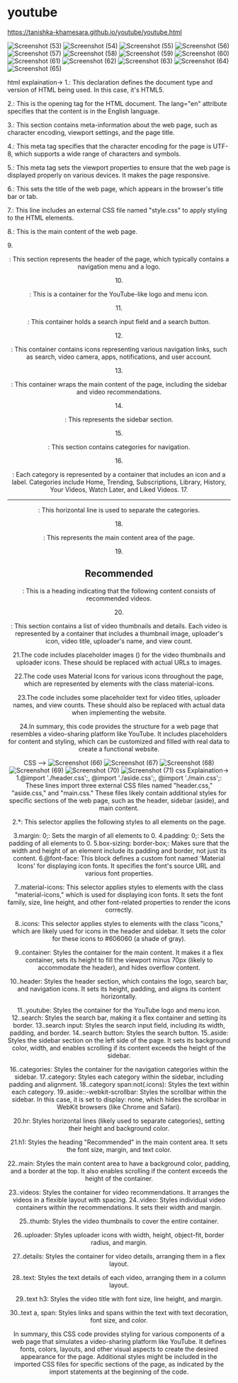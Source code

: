 # youtube

https://tanishka-khamesara.github.io/youtube/youtube.html



![Screenshot (53)](https://github.com/Tanishka-khamesara/youtube/assets/127411985/52a0fc53-83b9-4b00-b9ba-15a2bd438fbb)
![Screenshot (54)](https://github.com/Tanishka-khamesara/youtube/assets/127411985/5b53593e-466b-4089-83cc-49920e77b7c9)
![Screenshot (55)](https://github.com/Tanishka-khamesara/youtube/assets/127411985/8e1eaba2-e3aa-4eca-8c70-c42b13cb3bc5)
![Screenshot (56)](https://github.com/Tanishka-khamesara/youtube/assets/127411985/69842e31-f263-4e82-af16-00cda6a115c8)
![Screenshot (57)](https://github.com/Tanishka-khamesara/youtube/assets/127411985/09f58cb5-4dad-4212-9e1b-d0608b546384)
![Screenshot (58)](https://github.com/Tanishka-khamesara/youtube/assets/127411985/ef8ebca4-10d5-46b1-93ef-96cdf6fc7804)
![Screenshot (59)](https://github.com/Tanishka-khamesara/youtube/assets/127411985/bc0cd8f4-69a8-484d-afcd-f51543ac1c72)
![Screenshot (60)](https://github.com/Tanishka-khamesara/youtube/assets/127411985/d78113cb-0a40-4f45-89f7-a41f1f68bb34)
![Screenshot (61)](https://github.com/Tanishka-khamesara/youtube/assets/127411985/9ac59a98-1645-4a93-83e4-5f106c73693a)
![Screenshot (62)](https://github.com/Tanishka-khamesara/youtube/assets/127411985/ee1ea552-c32f-4ca9-97f7-eff41d95711f)
![Screenshot (63)](https://github.com/Tanishka-khamesara/youtube/assets/127411985/613ddec1-3539-4ca6-b1ed-75c549b2720e)
![Screenshot (64)](https://github.com/Tanishka-khamesara/youtube/assets/127411985/ae043f2c-fa75-40f9-b1ac-70dbbd1c190e)
![Screenshot (65)](https://github.com/Tanishka-khamesara/youtube/assets/127411985/27fbc61c-f85c-4f0a-b05d-f3fad4b81238)

html explaination->
1.<!DOCTYPE html>: This declaration defines the document type and version of HTML being used. In this case, it's HTML5.

2.<html lang="en">: This is the opening tag for the HTML document. The lang="en" attribute specifies that the content is in the English language.

3.<head>: This section contains meta-information about the web page, such as character encoding, viewport settings, and the page title.

4.<meta charset="UTF-8">: This meta tag specifies that the character encoding for the page is UTF-8, which supports a wide range of characters and symbols.

5.<meta name="viewport" content="width=device-width, initial-scale=1.0">: This meta tag sets the viewport properties to ensure that the web page is displayed properly on various devices. It makes the page responsive.

6.<title>Document</title>: This sets the title of the web page, which appears in the browser's title bar or tab.

7.<link href="./style.css" rel="stylesheet">: This line includes an external CSS file named "style.css" to apply styling to the HTML elements.

8.<body>: This is the main content of the web page.

9.<header class="header">: This section represents the header of the page, which typically contains a navigation menu and a logo.

10.<div class="youtube">: This is a container for the YouTube-like logo and menu icon.

11.<div class="search">: This container holds a search input field and a search button.

12.<div class="links">: This container contains icons representing various navigation links, such as search, video camera, apps, notifications, and user account.

13.<div class="container">: This container wraps the main content of the page, including the sidebar and video recommendations.

14.<aside class="aside">: This represents the sidebar section.

15.<div class="categories">: This section contains categories for navigation.

16.<div class="category">: Each category is represented by a container that includes an icon and a label. Categories include Home, Trending, Subscriptions, Library, History, Your Videos, Watch Later, and Liked Videos.
17.<hr />: This horizontal line is used to separate the categories.

18.<main class="main">: This represents the main content area of the page.

19.<h1>Recommended</h1>: This is a heading indicating that the following content consists of recommended videos.

20.<div class="videos">: This section contains a list of video thumbnails and details. Each video is represented by a container that includes a thumbnail image, uploader's icon, video title, uploader's name, and view count.

21.The code includes placeholder images (<img>) for the video thumbnails and uploader icons. These should be replaced with actual URLs to images.

22.The code uses Material Icons for various icons throughout the page, which are represented by <span> elements with the class material-icons.

23.The code includes some placeholder text for video titles, uploader names, and view counts. These should also be replaced with actual data when implementing the website.

24.In summary, this code provides the structure for a web page that resembles a video-sharing platform like YouTube. It includes placeholders for content and styling, which can be customized and filled with real data to create a functional website.


CSS -->
![Screenshot (66)](https://github.com/Tanishka-khamesara/youtube/assets/127411985/6b40c364-4e35-4bb8-9d3e-e2c61f8e8763)
![Screenshot (67)](https://github.com/Tanishka-khamesara/youtube/assets/127411985/928a6917-19ad-4a57-90a6-8b7fd6c5db2f)
![Screenshot (68)](https://github.com/Tanishka-khamesara/youtube/assets/127411985/2ee421ab-6a0f-475b-b7e3-cb72826cb80f)
![Screenshot (69)](https://github.com/Tanishka-khamesara/youtube/assets/127411985/64a689d8-5ecd-40da-851d-8a652890ba18)
![Screenshot (70)](https://github.com/Tanishka-khamesara/youtube/assets/127411985/09bd95a1-b331-4674-8252-02e3c67ffefd)
![Screenshot (71)](https://github.com/Tanishka-khamesara/youtube/assets/127411985/1e3b9001-bdc4-4e02-ba81-51d4f187d532)
css Explaination->
1.@import './header.css';, @import './aside.css';, @import './main.css';: These lines import three external CSS files named "header.css," "aside.css," and "main.css." These files likely contain additional styles for specific sections of the web page, such as the header, sidebar (aside), and main content.

2.*: This selector applies the following styles to all elements on the page.

3.margin: 0;: Sets the margin of all elements to 0.
4.padding: 0;: Sets the padding of all elements to 0.
5.box-sizing: border-box;: Makes sure that the width and height of an element include its padding and border, not just its content.
6.@font-face: This block defines a custom font named 'Material Icons' for displaying icon fonts. It specifies the font's source URL and various font properties.

7..material-icons: This selector applies styles to elements with the class "material-icons," which is used for displaying icon fonts. It sets the font family, size, line height, and other font-related properties to render the icons correctly.

8..icons: This selector applies styles to elements with the class "icons," which are likely used for icons in the header and sidebar. It sets the color for these icons to #606060 (a shade of gray).

9..container: Styles the container for the main content. It makes it a flex container, sets its height to fill the viewport minus 70px (likely to accommodate the header), and hides overflow content.

10..header: Styles the header section, which contains the logo, search bar, and navigation icons. It sets its height, padding, and aligns its content horizontally.

11..youtube: Styles the container for the YouTube logo and menu icon.
12..search: Styles the search bar, making it a flex container and setting its border.
13..search input: Styles the search input field, including its width, padding, and border.
14..search button: Styles the search button.
15..aside: Styles the sidebar section on the left side of the page. It sets its background color, width, and enables scrolling if its content exceeds the height of the sidebar.

16..categories: Styles the container for the navigation categories within the sidebar.
17..category: Styles each category within the sidebar, including padding and alignment.
18..category span:not(.icons): Styles the text within each category.
19..aside::-webkit-scrollbar: Styles the scrollbar within the sidebar. In this case, it is set to display: none, which hides the scrollbar in WebKit browsers (like Chrome and Safari).

20.hr: Styles horizontal lines (likely used to separate categories), setting their height and background color.

21.h1: Styles the heading "Recommended" in the main content area. It sets the font size, margin, and text color.

22..main: Styles the main content area to have a background color, padding, and a border at the top. It also enables scrolling if the content exceeds the height of the container.

23..videos: Styles the container for video recommendations. It arranges the videos in a flexible layout with spacing.
24..video: Styles individual video containers within the recommendations. It sets their width and margin.

25..thumb: Styles the video thumbnails to cover the entire container.

26..uploader: Styles uploader icons with width, height, object-fit, border radius, and margin.

27..details: Styles the container for video details, arranging them in a flex layout.

28..text: Styles the text details of each video, arranging them in a column layout.

29..text h3: Styles the video title with font size, line height, and margin.

30..text a, span: Styles links and spans within the text with text decoration, font size, and color.

In summary, this CSS code provides styling for various components of a web page that simulates a video-sharing platform like YouTube. It defines fonts, colors, layouts, and other visual aspects to create the desired appearance for the page. Additional styles might be included in the imported CSS files for specific sections of the page, as indicated by the import statements at the beginning of the code.
